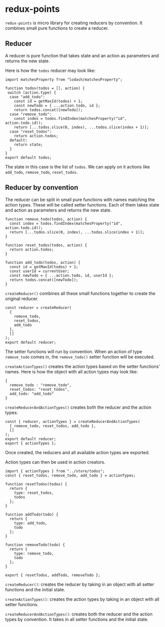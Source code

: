 # redux-points
`redux-points` is micro library for creating reducers by convention.
It combines small pure functions to create a reducer.

## Reducer
A reducer is pure function that takes state and an action as parameters and returns the new state.

Here is how the `todos` reducer may look like:
```
import matchesProperty from "lodash/matchesProperty";

function todos(todos = [], action) {
 switch (action.type) {
  case "add_todo":
    const id = getMaxId(todos) + 1;
    const newTodo = { ...action.todo, id };
    return todos.concat([newTodo]);
  case "remove_todo":
    const index = todos.findIndex(matchesProperty("id", action.todo.id));
    return [...todos.slice(0, index), ...todos.slice(index + 1)];
  case "reset_todos":
    return action.todos;
  default:
    return state;
  }
}
export default todos;
```
The state in this case is the list of `todos`. We can apply on it actions like `add_todo`, `remove_todo`, `reset_todos`.

## Reducer by convention
The reducer can be split in small pure functions with names matching the action types. These will be called setter functions. Each of them takes state and action as parameters and returns the new state.
```
function remove_todo(todos, action) {
  const index = todos.findIndex(matchesProperty("id", action.todo.id));
  return [...todos.slice(0, index), ...todos.slice(index + 1)];
}

function reset_todos(todos, action) {
  return action.todos;
}

function add_todo(todos, action) {
  const id = getMaxId(todos) + 1;
  const userId = currentUser;
  const newTodo = { ...action.todo, id, userId };
  return todos.concat([newTodo]);
}
```
`createReducer()` combines all these small functions together to create the original reducer.
```
const reducer = createReducer(
  {
    remove_todo,
    reset_todos,
    add_todo
  },
  []
);
export default reducer;
```
The setter functions will run by convention. When an action of type `remove_todo` comes in, the `remove_todo()` setter function will be executed.

`createActionTypes()` creates the action types based on the setter functions' names. Here is how the object with all action types may look like:
```
{
  remove_todo : "remove_todo",
  reset_todos: "reset_todos",
  add_todo: "add_todo"
}
```

`createReducerAndActionTypes()` creates both the reducer and the action types:
```
const { reducer, actionTypes } = createReducerAndActionTypes(
  { remove_todo, reset_todos, add_todo },
  []
);
export default reducer;
export { actionTypes };
```
Once created, the reducers and all available action types are exported.

Action types can then be used in action creators.
```
import { actionTypes } from "../store/todos";
const { reset_todos, remove_todo, add_todo } = actionTypes;

function resetTodos(todos) {
  return {
    type: reset_todos,
    todos
  };
}

function addTodo(todo) {
  return {
    type: add_todo,
    todo
  };
}

function removeTodo(todo) {
  return {
    type: remove_todo,
    todo
  };
}

export { resetTodos, addTodo, removeTodo };
```

`createReducer()`: creates the reducer by taking in an object with all setter functions and the initial state.

`createActionTypes()`: creates the action types by taking in an object with all setter functions.

`createReducerAndActionTypes()`: creates both the reducer and the action types by convention. It takes in all setter functions and the initial state.